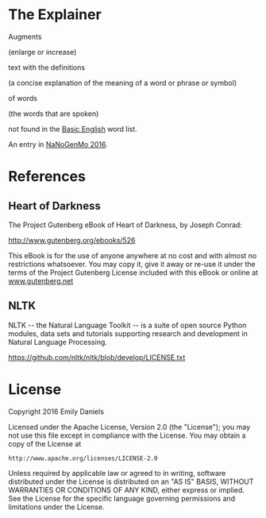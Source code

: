 # The Explainer

Augments

(enlarge or increase)

text with the definitions 

(a concise explanation of the meaning of a word or phrase or symbol)

of words 

(the words that are spoken)

not found in the [Basic English](https://en.wiktionary.org/wiki/Appendix:1000_basic_English_words) word list. 



An entry in [NaNoGenMo 2016](https://github.com/NaNoGenMo/2016).

References
==========

Heart of Darkness
-----------------

The Project Gutenberg eBook of Heart of Darkness, by Joseph Conrad:

http://www.gutenberg.org/ebooks/526

This eBook is for the use of anyone anywhere at no cost and with
almost no restrictions whatsoever.  You may copy it, give it away or
re-use it under the terms of the Project Gutenberg License included
with this eBook or online at www.gutenberg.net

NLTK
----

NLTK -- the Natural Language Toolkit -- is a suite of open source
Python modules, data sets and tutorials supporting research and
development in Natural Language Processing.

https://github.com/nltk/nltk/blob/develop/LICENSE.txt


License
=======

Copyright 2016 Emily Daniels

Licensed under the Apache License, Version 2.0 (the "License");
you may not use this file except in compliance with the License.
You may obtain a copy of the License at

    http://www.apache.org/licenses/LICENSE-2.0

Unless required by applicable law or agreed to in writing, software
distributed under the License is distributed on an "AS IS" BASIS,
WITHOUT WARRANTIES OR CONDITIONS OF ANY KIND, either express or implied.
See the License for the specific language governing permissions and
limitations under the License.